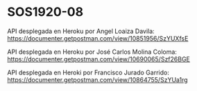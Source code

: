 # SOS1920-08
API desplegada en Heroku por Angel Loaiza Davila: 
https://documenter.getpostman.com/view/10851956/SzYUXfsE

API desplegada en Heroku por José Carlos Molina Coloma:
https://documenter.getpostman.com/view/10690065/Szf26BGE

API desplegada en Heroki por Francisco Jurado Garrido:
https://documenter.getpostman.com/view/10864755/SzYUa1rg